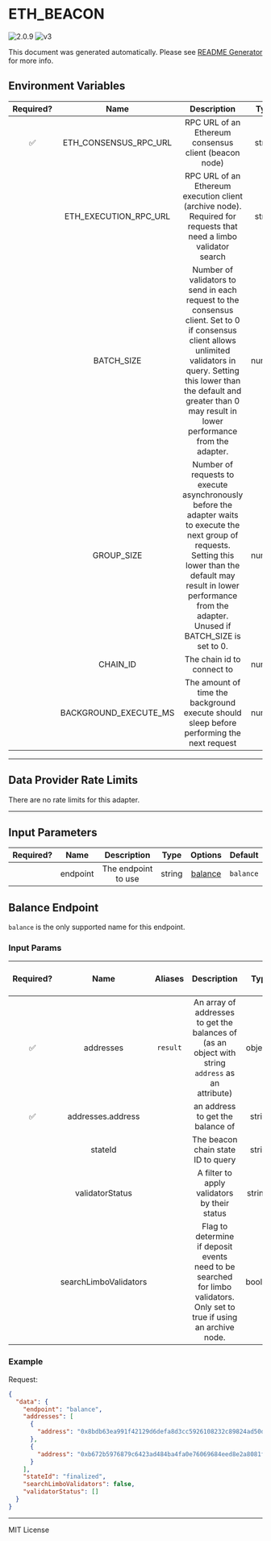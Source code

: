 # ETH_BEACON

![2.0.9](https://img.shields.io/github/package-json/v/smartcontractkit/external-adapters-js?filename=packages/sources/eth-beacon/package.json) ![v3](https://img.shields.io/badge/framework%20version-v3-blueviolet)

This document was generated automatically. Please see [README Generator](../../scripts#readme-generator) for more info.

## Environment Variables

| Required? |         Name          |                                                                                                                    Description                                                                                                                    |  Type  | Options | Default |
| :-------: | :-------------------: | :-----------------------------------------------------------------------------------------------------------------------------------------------------------------------------------------------------------------------------------------------: | :----: | :-----: | :-----: |
|    ✅     | ETH_CONSENSUS_RPC_URL |                                                                                               RPC URL of an Ethereum consensus client (beacon node)                                                                                               | string |         |         |
|           | ETH_EXECUTION_RPC_URL |                                                                 RPC URL of an Ethereum execution client (archive node). Required for requests that need a limbo validator search                                                                  | string |         |   ``    |
|           |      BATCH_SIZE       | Number of validators to send in each request to the consensus client. Set to 0 if consensus client allows unlimited validators in query. Setting this lower than the default and greater than 0 may result in lower performance from the adapter. | number |         |  `15`   |
|           |      GROUP_SIZE       |       Number of requests to execute asynchronously before the adapter waits to execute the next group of requests. Setting this lower than the default may result in lower performance from the adapter. Unused if BATCH_SIZE is set to 0.        | number |         |  `15`   |
|           |       CHAIN_ID        |                                                                                                            The chain id to connect to                                                                                                             | number |         |   `1`   |
|           | BACKGROUND_EXECUTE_MS |                                                                             The amount of time the background execute should sleep before performing the next request                                                                             | number |         | `10000` |

---

## Data Provider Rate Limits

There are no rate limits for this adapter.

---

## Input Parameters

| Required? |   Name   |     Description     |  Type  |           Options            |  Default  |
| :-------: | :------: | :-----------------: | :----: | :--------------------------: | :-------: |
|           | endpoint | The endpoint to use | string | [balance](#balance-endpoint) | `balance` |

## Balance Endpoint

`balance` is the only supported name for this endpoint.

### Input Params

| Required? |         Name          | Aliases  |                                                       Description                                                        |   Type   | Options |   Default   | Depends On | Not Valid With |
| :-------: | :-------------------: | :------: | :----------------------------------------------------------------------------------------------------------------------: | :------: | :-----: | :---------: | :--------: | :------------: |
|    ✅     |       addresses       | `result` |            An array of addresses to get the balances of (as an object with string `address` as an attribute)             | object[] |         |             |            |                |
|    ✅     |   addresses.address   |          |                                             an address to get the balance of                                             |  string  |         |             |            |                |
|           |        stateId        |          |                                            The beacon chain state ID to query                                            |  string  |         | `finalized` |            |                |
|           |    validatorStatus    |          |                                       A filter to apply validators by their status                                       | string[] |         |             |            |                |
|           | searchLimboValidators |          | Flag to determine if deposit events need to be searched for limbo validators. Only set to true if using an archive node. | boolean  |         |             |            |                |

### Example

Request:

```json
{
  "data": {
    "endpoint": "balance",
    "addresses": [
      {
        "address": "0x8bdb63ea991f42129d6defa8d3cc5926108232c89824ad50d57f49a0310de73e81e491eae6587bd1465fa5fd8e4dee21"
      },
      {
        "address": "0xb672b5976879c6423ad484ba4fa0e76069684eed8e2a8081f6730907f3618d43828d1b399d2fd22d7961824594f73462"
      }
    ],
    "stateId": "finalized",
    "searchLimboValidators": false,
    "validatorStatus": []
  }
}
```

---

MIT License
